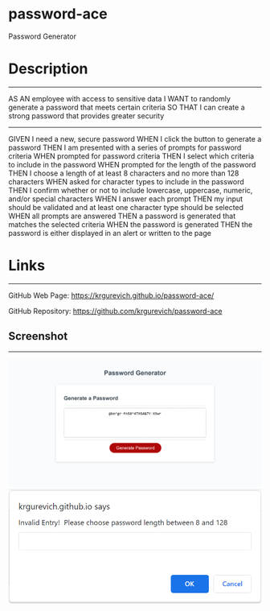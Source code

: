 # password-ace

Password Generator

# Description

---

AS AN employee with access to sensitive data
I WANT to randomly generate a password that meets certain criteria
SO THAT I can create a strong password that provides greater security

---

GIVEN I need a new, secure password
WHEN I click the button to generate a password
THEN I am presented with a series of prompts for password criteria
WHEN prompted for password criteria
THEN I select which criteria to include in the password
WHEN prompted for the length of the password
THEN I choose a length of at least 8 characters and no more than 128 characters
WHEN asked for character types to include in the password
THEN I confirm whether or not to include lowercase, uppercase, numeric, and/or special characters
WHEN I answer each prompt
THEN my input should be validated and at least one character type should be selected
WHEN all prompts are answered
THEN a password is generated that matches the selected criteria
WHEN the password is generated
THEN the password is either displayed in an alert or written to the page

# Links

---

GitHub Web Page: https://krgurevich.github.io/password-ace/

GitHub Repository: https://github.com/krgurevich/password-ace

## Screenshot

---

![website screenshot](./assets/images/website-screenshot.png)
![website screenshot](./assets/images/prompt-screenshot.png)

